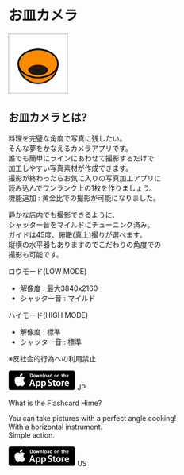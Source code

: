 # お皿カメラ

![alt](images/cam_icon.png)


## お皿カメラとは?

料理を完璧な角度で写真に残したい。  
そんな夢をかなえるカメラアプリです。  
誰でも簡単にラインにあわせて撮影するだけで  
加工しやすい写真素材が作成できます。  
撮影が終わったらお気に入りの写真加工アプリに  
読み込んでワンランク上の1枚を作りましょう。  
機能追加 : 黄金比での撮影が可能になりました。

静かな店内でも撮影できるように、  
シャッター音をマイルドにチューニング済み。  
ガイドは45度、俯瞰(真上)撮りが選べます。  
縦横の水平器もありますのでこだわりの角度での  
撮影も可能です。

ロウモード(LOW MODE)
* 解像度 : 最大3840x2160
* シャッター音 : マイルド

ハイモード(HIGH MODE)
* 解像度 : 標準
* シャッター音 : 標準

※反社会的行為への利用禁止

[![jp](images/store.png)](https://itunes.apple.com/jp/app/camdish/id1161278087?l=ja&amp;ls=1&amp;mt=8) JP

What is the Flashcard Hime?

You can take pictures with a perfect angle cooking!  
With a horizontal instrument.  
Simple action.


[![us](images/store.png)](https://itunes.apple.com/us/app/camdish/id1161278087?l=ja&amp;ls=1&amp;mt=8) US
